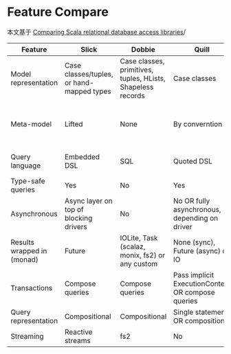 # Feature Compare

本文基于 [Comparing Scala relational database access libraries](https://softwaremill.com/comparing-scala-relational-database-access-libraries)/

| Feature | Slick | Dobbie | Quill | ScalikeJDBC | scala-sql |
------- | ----- | ------ | ----- | ----------- | --------- |
|Model representation| Case classes/tuples, or hand-mapped types | Case classes, primitives, tuples, HLists, Shapeless records | Case classes | None OR case classes w/ macros add-on | Case classes |
|Meta-model| Lifted | None | By converntion | None OR by convention when using macros add-on | None
|Query language| Embedded DSL | SQL | Quoted DSL | SQL / embedded DSL | SQL |
|Type-safe queries| Yes | No | Yes | Partial | Yes |
|Asynchronous| Async layer on top of blocking drivers | No | No OR fully asynchronous, depending on driver | No OR fully asynchronous (in development) | No
|Results wrapped in (monad)| Future | IOLite, Task (scalaz, monix, fs2) or any custom | None (sync), Future (async) or IO | None | None
|Transactions| Compose queries | Compose queries | Pass implicit ExecutionContext OR compose queries | Pass implicit Session | withTransaction API
|Query representation| Compositional | Compositional | Single statement OR compositional | Single statement | Single statement|
|Streaming| Reactive streams | fs2 | No | Reactive streams | No

